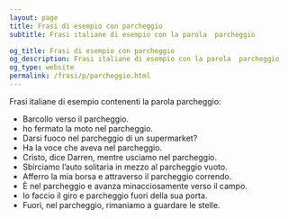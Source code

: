 ```yaml
---
layout: page
title: Frasi di esempio con parcheggio 
subtitle: Frasi italiane di esempio con la parola  parcheggio

og_title: Frasi di esempio con parcheggio 
og_description: Frasi italiane di esempio con la parola  parcheggio
og_type: website
permalink: /frasi/p/parcheggio.html
---
```


Frasi italiane di esempio contenenti la parola parcheggio:


- Barcollo verso il parcheggio.
- ho fermato la moto nel parcheggio.
- Darsi fuoco nel parcheggio di un supermarket?
- Ha la voce che aveva nel parcheggio.
- Cristo, dice Darren, mentre usciamo nel parcheggio.
- Sbirciamo l’auto solitaria in mezzo al parcheggio vuoto.
- Afferro la mia borsa e attraverso il parcheggio correndo.
- È nel parcheggio e avanza minacciosamente verso il campo.
- Io faccio il giro e parcheggio fuori della sua porta.
- Fuori, nel parcheggio, rimaniamo a guardare le stelle.
